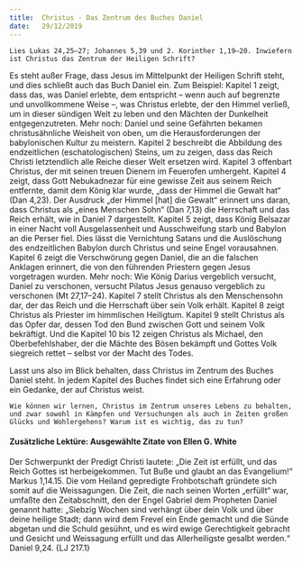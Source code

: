```yaml
---
title:  Christus - Das Zentrum des Buches Daniel
date:   29/12/2019
---
```


`Lies Lukas 24,25–27; Johannes 5,39 und 2. Korinther 1,19–20. Inwiefern ist Christus das Zentrum der Heiligen Schrift?`

Es steht außer Frage, dass Jesus im Mittelpunkt der Heiligen Schrift steht, und dies schließt auch das Buch Daniel ein. Zum Beispiel: Kapitel 1 zeigt, dass das, was Daniel erlebte, dem entspricht – wenn auch auf begrenzte und unvollkommene Weise –, was Christus erlebte, der den Himmel verließ, um in dieser sündigen Welt zu leben und den Mächten der Dunkelheit entgegenzutreten. Mehr noch: Daniel und seine Gefährten bekamen christusähnliche Weisheit von oben, um die Herausforderungen der babylonischen Kultur zu meistern. Kapitel 2 beschreibt die Abbildung des endzeitlichen (eschatologischen) Steins, um zu zeigen, dass das Reich Christi letztendlich alle Reiche dieser Welt ersetzen wird. Kapitel 3 offenbart Christus, der mit seinen treuen Dienern im Feuerofen umhergeht. Kapitel 4 zeigt, dass Gott Nebukadnezar für eine gewisse Zeit aus seinem Reich entfernte, damit dem König klar wurde, „dass der Himmel die Gewalt hat“ (Dan 4,23). Der Ausdruck „der Himmel [hat] die Gewalt“ erinnert uns daran, dass Christus als „eines Menschen Sohn“ (Dan 7,13) die Herrschaft und das Reich erhält, wie in Daniel 7 dargestellt. Kapitel 5 zeigt, dass König Belsazar in einer Nacht voll Ausgelassenheit und Ausschweifung starb und Babylon an die Perser fiel. Dies lässt die Vernichtung Satans und die Auslöschung des endzeitlichen Babylon durch Christus und seine Engel vorausahnen. Kapitel 6 zeigt die Verschwörung gegen Daniel, die an die falschen Anklagen erinnert, die von den führenden Priestern gegen Jesus vorgetragen wurden. Mehr noch: Wie König Darius vergeblich versucht, Daniel zu verschonen, versucht Pilatus Jesus genauso vergeblich zu verschonen (Mt 27,17–24). Kapitel 7 stellt Christus als den Menschensohn dar, der das Reich und die Herrschaft über sein Volk erhält. Kapitel 8 zeigt Christus als Priester im himmlischen Heiligtum. Kapitel 9 stellt Christus als das Opfer dar, dessen Tod den Bund zwischen Gott und seinem Volk bekräftigt. Und die Kapitel 10 bis 12 zeigen Christus als Michael, den Oberbefehlshaber, der die Mächte des Bösen bekämpft und Gottes Volk siegreich rettet – selbst vor der Macht des Todes.

Lasst uns also im Blick behalten, dass Christus im Zentrum des Buches Daniel steht. In jedem Kapitel des Buches findet sich eine Erfahrung oder ein Gedanke, der auf Christus weist.

`Wie können wir lernen, Christus im Zentrum unseres Lebens zu behalten, und zwar sowohl in Kämpfen und Versuchungen als auch in Zeiten großen Glücks und Wohlergehens? Warum ist es wichtig, das zu tun?`

#### Zusätzliche Lektüre: Ausgewählte Zitate von Ellen G. White

Der Schwerpunkt der Predigt Christi lautete: „Die Zeit ist erfüllt, und das Reich Gottes ist herbeigekommen. Tut Buße und glaubt an das Evangelium!“ Markus 1,14.15. Die vom Heiland gepredigte Frohbotschaft gründete sich somit auf die Weissagungen. Die Zeit, die nach seinen Worten „erfüllt“ war, umfaßte den Zeitabschnitt, den der Engel Gabriel dem Propheten Daniel genannt hatte: „Siebzig Wochen sind verhängt über dein Volk und über deine heilige Stadt; dann wird dem Frevel ein Ende gemacht und die Sünde abgetan und die Schuld gesühnt, und es wird ewige Gerechtigkeit gebracht und Gesicht und Weissagung erfüllt und das Allerheiligste gesalbt werden.“ Daniel 9,24. {LJ 217.1}